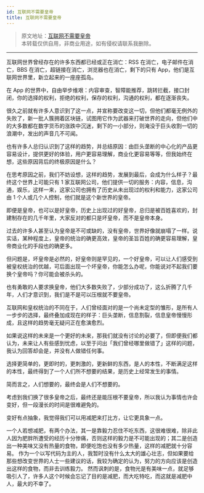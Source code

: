 ```yaml
---
id: 互联网不需要皇帝
title: 互联网不需要皇帝
---
```


> 原文地址：[互联网不需要皇帝](https://mp.weixin.qq.com/s/i6sShvZdQ5ul6O3ABeVtxw)  
> 本转载仅供自用，非商业用途，如有侵权请联系我删除。

---

互联网世界曾经存在的许多东西都已经或正在消亡：RSS 在消亡，电子邮件在消亡，BBS 在消亡，超链接在消亡，浏览器也在消亡，剩下的只有 App，他们是互联网世界里，新立起来的一座座孤岛。

在 App 的世界中，自由举步维艰：内容审查，智障能推荐，跳转拦截，接口封闭，你的选择的权利，拒绝的权利，保存的权利，沟通的权利，都在逐渐丧失。

很久之前就有许多人意识到了这一点，并宣称要改变这一切，但他们都毫无例外的失败了，新一批人簇拥着区块链，试图用它作为武器来打破世界的走向，但他们中的大多数都在数字货币的涨跌中沉迷，剩下的一小部分，则淹没于巨头收割一切的浪潮中，发出的声音几不可闻。

也有许多人总归认识到了这样的趋势，并总结原因：由巨头垄断的中心化的产品更容易设计，提供更好的体验，用户更容易理解，商业化更容易等等，但我始终在想，这些原因背后的终极原因是什么？

在思考原因之前，我们不妨设想，这样的趋势，发展到最后，会成为什么样子？最终这个世界上可能只有 1 家互联网公司，他们提供一切的服务：内容，信息，沟通，娱乐，这样一来，这家公司也拥有了历史从未出现过的权利和能力，这家公司由 1 个人或几个人控制，他们就是这个新世界的皇帝。

即便是皇帝，也可以是好皇帝，历史上出现过的好皇帝，总归是被百姓喜欢的，封建制存在的几千年里，大家反对的都只是坏皇帝，而不是皇帝本身。

过去的许多人甚至认为皇帝是不可或缺的，没有皇帝，世界好像就崩塌了一样。说实话，某种程度上，皇帝的统治的确更高效，皇帝的圣旨百姓的确更容易理解，皇帝商业化的手段也的确更多。

但问题是，坏皇帝是必然的，好皇帝则是罕见的，一个好皇帝，可以让人们感受到被皇权统治的优越，可后面出现一个坏皇帝，你能怎么办呢，你能说对不起我们要换个皇帝吗？你可能会被杀头的。

也有勇敢的人要求换皇帝，他们大多数失败了，少部分成功了，这么折腾了几千年，人们才意识到，我们是不是可以压根就不要皇帝。

互联网和皇权统治的不同在于，人们曾经面对的是一个尚未定型的雏形，是所有人一步步的选择，最终叠加成现在的样子：巨头垄断，信息割裂，信息皇帝慢慢形成，且这样的趋势毫无疑问正在愈演愈烈。

如果说这样的未来是一个更好的未来，那我们就没有讨论的必要了，但即便我们都认为，未来让人有些感到忧虑，以至于问出「我们曾经哪里做错了」这样的问题，我认为回答却会是，并没有人做错任何事。

选择更简单的，更即时的，更刺激的，更新鲜的东西，是人的本性，不断满足这样的本性，最终得到了一个人们所不想要的结果，是历史上经常发生的事情。

简而言之，人们想要的，最终会是人们不想要的。

考虑到我们换了很多皇帝之后，最终还是能压根不要皇帝，所以我认为事情也许会变好，但一段漫长的时间是很难避免的。

变好有点抽象，我觉得我们可以用减肥来打比方，让它更具象一点。

一个人若想减肥，有两个办法，其一是靠毅力忍住不吃东西，这很难很难，除非此人因为肥胖所遭受的经历十分惨痛，否则这样的毅力是不可能出现的；其二是创造出一种美味又没有热量的食物，即便吃饱也没有多少热量，这样的减肥就十分容易。
作为一个以写代码为主的人，我暂时没有什么太大的雄心壮志，但如果要给那些想改变世界的人士一些建议的话，我较为确定的认为，努力的方向应该是创造出这样的食物，而非去训练毅力。
然而讽刺的是，食物光是有美味一点，就足够吸引人了，许多人这个时候会忘记了目的是减肥，而大吃特吃，而这就是减肥中人，最大的不幸了。
